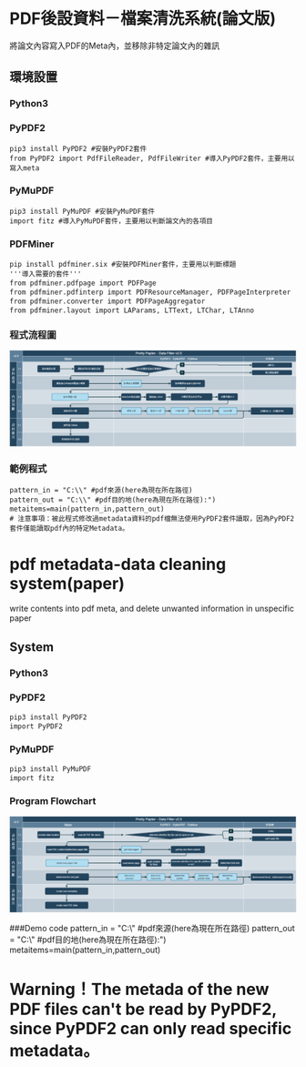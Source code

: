 # PDF後設資料－檔案清洗系統(論文版)
將論文內容寫入PDF的Meta內，並移除非特定論文內的雜訊

## 環境設置
### Python3
### PyPDF2
```
pip3 install PyPDF2 #安裝PyPDF2套件
from PyPDF2 import PdfFileReader, PdfFileWriter #導入PyPDF2套件，主要用以寫入meta
```
### PyMuPDF
```
pip3 install PyMuPDF #安裝PyMuPDF套件
import fitz #導入PyMuPDF套件，主要用以判斷論文內的各項目
```
### PDFMiner
```
pip install pdfminer.six #安裝PDFMiner套件，主要用以判斷標題
'''導入需要的套件'''
from pdfminer.pdfpage import PDFPage
from pdfminer.pdfinterp import PDFResourceManager, PDFPageInterpreter
from pdfminer.converter import PDFPageAggregator
from pdfminer.layout import LAParams, LTText, LTChar, LTAnno
```
### 程式流程圖
![image](https://raw.githubusercontent.com/x65github/IF.Lab-Workshop_Data-Filter/main/%E5%9F%BA%E6%9C%AC%E8%AA%AA%E6%98%8E/DataFilter_ProgramFlowchart.png)

### 範例程式
```
pattern_in = "C:\\" #pdf來源(here為現在所在路徑)
pattern_out = "C:\\" #pdf目的地(here為現在所在路徑):")
metaitems=main(pattern_in,pattern_out) 
# 注意事項：被此程式修改過metadata資料的pdf檔無法使用PyPDF2套件讀取，因為PyPDF2套件僅能讀取pdf內的特定Metadata。
```

# pdf metadata-data cleaning system(paper)
write contents into pdf meta, and delete unwanted information in unspecific  paper

## System
### Python3
### PyPDF2
```
pip3 install PyPDF2
import PyPDF2
```
### PyMuPDF
```
pip3 install PyMuPDF
import fitz
```
### Program Flowchart
![image](https://raw.githubusercontent.com/x65github/IF.Lab-Workshop_Data-Filter/main/%E5%9F%BA%E6%9C%AC%E8%AA%AA%E6%98%8E/DataFilter_En_ProgramFlowchart.png)

###Demo code
pattern_in = "C:\\" #pdf來源(here為現在所在路徑)
pattern_out = "C:\\" #pdf目的地(here為現在所在路徑):")
metaitems=main(pattern_in,pattern_out) 
# Warning！The metada of the new PDF files can't be read by PyPDF2, since PyPDF2 can only read specific metadata。
